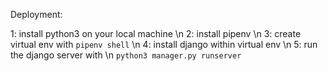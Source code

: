 Deployment:

1: install python3 on your local machine \n
2: install pipenv  \n
3: create virtual env with `pipenv shell` \n
4: install django within virtual env \n
5: run the django server with \n
    `python3 manager.py runserver`